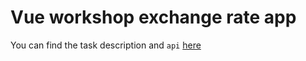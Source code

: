 # Vue workshop exchange rate app

You can find the task description and `api` [here](https://github.com/kasznar/exchange-rates)

